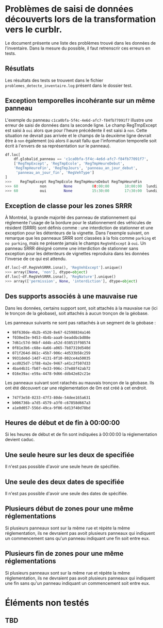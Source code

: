 # Problèmes de saisi de données découverts lors de la transformation vers le curblr.

Le document présente une liste des problèmes trouvé dans les données de l'inventaire. Dans la mesure du possible, il faut retrenscrir ces erreurs en tests.

## Résutlats

Les résultats des tests se trouvent dans le fichier `problemes_detecte_inventaire.log` présent dans le dossier test.

## Exception temporelles incohérante sur un même panneau

L'exemple du panneau `c1ca0bfa-5f4c-4e6d-afc7-f84fb77091f7` illustre une erreur de saisi de données dans la seconde ligne. Le champ RegTmpExcept est saisi à `oui` alors
que pour l'heure précédente il est saisi à `non`. Cette situation ne devrait pas arrivée et le champs de la deuxième ligne devrait être à `non` également (où alors il aurait fallu que l'information temporelle soit écrit à l'envers de sa représentation sur le panneau).

```python
df.loc[
    df.globalid_panneau == 'c1ca0bfa-5f4c-4e6d-afc7-f84fb77091f7',
    ['RegTmpExcept', 'RegTmpEcole', 'RegTmpHeureDebut',
    'RegTmpHeureFin', 'RegTmpJours', 'panneau_an_jour_debut',
     'panneau_an_jour_fin', 'RegVehType']
]
>>>    RegTmpExcept RegTmpEcole RegTmpHeureDebut RegTmpHeureFin                          RegTmpJours  panneau_an_jour_debut  panneau_an_jour_fin RegVehType
>>> 60          non        None         08:00:00       10:00:00  lundi,mardi,mercredi,jeudi,vendredi                    NaN                  NaN       None
>>> 60          oui        None         15:30:00       17:30:00  lundi,mardi,mercredi,jeudi,vendredi                    NaN                  NaN       None
```

## Exception de classe pour les zones SRRR

À Montréal, la grande majorité des panneau de stationnement qui réglemente l'usage de la bordure pour le stationnement des véhicules de résident (SRRR) sont définis comme : une interdiction de stationner et une exception pour les détenteurs de la vignette.
Dans l'exemple suivant, on remarque que les panneaux SRRR sont classées à la fois comme `parking` et `no parking`, mais ne présente jamais le champs `RegVehExcept` à `oui`. Un panneau SRRR désigné comme une interdiction de stationner sans exception pour les détenteurs de vignettes reproduira dans les données l'inverse de ce qui est attendu.


```python
df.loc[~df.RegVehSRRR.isna(), 'RegVehExcept'].unique()
>>> array([None, 'non'], dtype=object)
df.loc[~df.RegVehSRRR.isna(), 'RegNature'].unique()
>>> array(['permission', None, 'interdiction'], dtype=object)
```

## Des supports associés à une mauvaise rue

Dans les données, certains support sont, soit attachés à la mauvaise rue (ici le tronçon de la géobase), soit attachés à aucun tronçon de la géobase.

Les panneaux suivants ne sont pas rattachés à un segment de la géobase :
- `98f630de-4b2b-4520-8e67-62598834a146`
- `f030ed3e-9453-4b4b-aaa9-beaddbcbd08e`
- `7d61c57d-96bf-4d4b-a52d-038515f98574`
- `0f81e3b6-c68e-4a66-a065-7b87319d540d`
- `071f264d-861c-45b7-906c-4d533b58c259`
- `9931de6d-14d7-4131-8f10-802ce4a50035`
- `acd025d7-1f88-4a2e-9467-a41c2f507d33`
- `4ba44b31-fb07-4e33-996c-37e88f42ab72`
- `016e39ac-e59a-4478-9d66-ddb42e82c21e`

Les panneaux suivant sont ratachés au mauvais tronçon de la géobase. Ils ont été découvert car une réglementation de 0m est créé à cet endroit.
- `747f3e58-0233-47f3-80de-54dee165a631`
- `b006736b-a7d5-4579-a3f0-c67858d667a3`
- `a1e0d057-556d-49ca-9f06-6d13f40d78bd`

## Heures de début et de fin à 00:00:00

Si les heures de début et de fin sont indiquées à 00:00:00 la réglementation devient caduc.

## Une seule heure sur les deux de specifiée

Il n'est pas possible d'avoir une seule heure de spécifiée.

## Une seule des deux dates de specifiée

Il n'est pas possible d'avoir une seule des dates de spécifiée.

## Plusieurs début de zones pour une même réglementations

Si plusieurs panneaux sont sur la même rue et répète la même réglementation, ils ne devraient pas avoit plusieurs panneaux qui indiquent un commencement sans qu'un panneau indiquant une fin soit entre eux.

## Plusieurs fin de zones pour une même réglementations

Si plusieurs panneaux sont sur la même rue et répète la même réglementation, ils ne devraient pas avoit plusieurs panneaux qui indiquent une fin sans qu'un panneau indiquant un commencement soit entre eux.

# Éléments non testés

## TBD